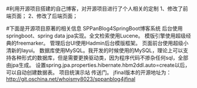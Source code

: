 #利用开源项目搭建的自己博客，对开源项目进行了个人相关的定制
1、修改了前端页面；
2、修改了后端页面；

#下面是开源项目原著的相关信息
SPPanBlog4SpringBoot博客系统
后台使用springboot、spring data jpa实现。全文检索使用Lucene。
模版引擎使用超级经典的freemarker。
管理后台UI使用Hadmin后台模版框架。
页面前台使用超级小清新的layui。
数据库使用MySQL。我开发的时候使用的MySQL，理论上可以支持各种形式的数据库，但是需要更换驱动类，因为程序代码不掺杂任何sql，全部由jpa生成。
设置spring.jpa.properties.hibernate.hbm2ddl.auto=create以后，可以自动创建数据表。
项目统演示站 传送门。
jfinal版本的开源地址为：http://git.oschina.net/whoismy8023/sppanblog4jfinal

